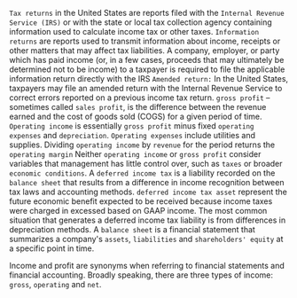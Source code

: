 `Tax returns` in the United States are reports filed with the `Internal Revenue Service (IRS)` or with the state or local tax collection agency containing information used to calculate income tax or other taxes.
`Information returns` are reports used to transmit information about income, receipts or other matters that may affect tax liabilities. A company, employer, or party which has paid income (or, in a few cases, proceeds that may ultimately be determined not to be income) to a taxpayer is required to file the applicable information return directly with the IRS
`Amended return:` In the United States, taxpayers may file an amended return with the Internal Revenue Service to correct errors reported on a previous income tax return.
`gross profit` – sometimes called `sales profit`, is the difference between the revenue earned and the cost of goods sold (COGS) for a given period of time.
`Operating income` is essentially `gross profit` minus fixed `operating expenses` and `depreciation`. `Operating expenses` include utilities and supplies. Dividing `operating income` by `revenue` for the period returns the `operating margin`
Neither `operating income` or `gross profit` consider variables that management has little control over, such as `taxes` or broader `economic conditions`.
A `deferred income tax` is a liability recorded on the `balance sheet` that results from a difference in income recognition between tax laws and accounting methods.
`deferred income tax asset` represent the future economic benefit expected to be received because income taxes were charged in excessed based on GAAP income.
The most common situation that generates a deferred income tax liability is from differences in depreciation methods.
A `balance sheet` is a financial statement that summarizes a company's `assets`, `liabilities` and `shareholders' equity` at a specific point in time.

Income and profit are synonyms when referring to financial statements and financial accounting. 
Broadly speaking, there are three types of income: `gross`, `operating` and `net`.
